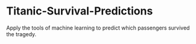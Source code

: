 # Titanic-Survival-Predictions
Apply the tools of machine learning to predict which passengers survived the tragedy.
